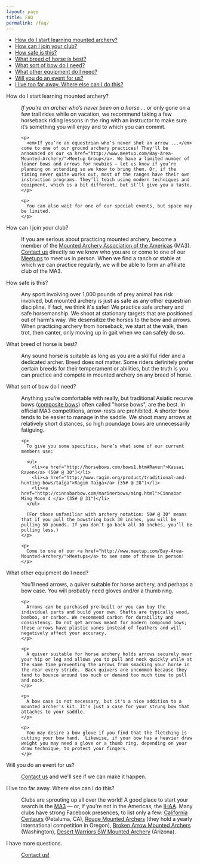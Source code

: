 ```yaml
---
layout: page
title: FAQ
permalink: /faq/
---
```


* [How do I start learning mounted archery?](#faq-learn)
* [How can I join your club?](#faq-join)
* [How safe is this?](#faq-safety)
* [What breed of horse is best?](#faq-horse)
* [What sort of bow do I need?](#faq-bow)
* [What other equipment do I need?](#faq-kit)
* [Will you do an event for us?](#faq-event)
* [I live too far away. Where else can I do this?](#faq-maaa)

<dl>
  <dt>
    <a name="faq-learn"></a>How do I start learning mounted archery?
  </dt>
  <dd>
    <p>
      <em>If you’re an archer who’s never been on a horse ...</em> or only gone on a few trail rides while on vacation, we recommend taking a few horseback riding lessons in the ring with an instructor to make sure it’s something you will enjoy and to which you can commit.
    </p>

    <p>
      <em>If you’re an equestrian who’s never shot an arrow ...</em> come to one of our ground archery practices! They'll be announced on our <a href="http://www.meetup.com/Bay-Area-Mounted-Archery/">Meetup Group</a>. We have a limited number of loaner bows and arrows for newbies — let us know if you’re planning on attending so we know to bring them. Or, if the timing never quite works out, most of the ranges have their own instruction programs. They’ll teach using modern techniques and equipment, which is a bit different, but it’ll give you a taste. 
    </p>

    <p>
      You can also wait for one of our special events, but space may be limited.
    </p>
  </dd>

  <dt>
    <a name="faq-join"></a>How can I join your club?
  </dt>
  <dd>
    <p>
	  If you are serious about practicing mounted archery, become a member of the <a href="http://www.mountedarchery.org">Mounted Archery Association of the Americas</a> (MA3). <a class="page-link" href="{{ site.baseurl }}/contact/">Contact us</a> directly so we know who you are or come to one of our <a href="http://www.meetup.com/Bay-Area-Mounted-Archery/">Meetups</a> to meet us in person. When we find a ranch or stable at which we can practice regularly, we will be able to form an affiliate club of the MA3. 
	</p>
  </dd>

  <dt>
    <a name="faq-safety"></a>How safe is this?
  </dt>
  <dd>
    <p>
      Any sport involving over 1,000 pounds of prey animal has risk involved, but mounted archery is just as safe as any other equestrian discipline. If fact, we think it's safer! We practice safe archery and safe horsemanship. We shoot at stationary targets that are positioned out of harm's way. We desensitize the horses to the bow and arrows. When practicing archery from horseback, we start at the walk, then trot, then canter, only moving up in gait when we can safely do so.
    </p>
  </dd>

  <dt>
    <a name="faq-horse"></a>What breed of horse is best?
  </dt>
  <dd>
    <p>
      Any sound horse is suitable as long as you are a skillful rider and a dedicated archer.  Breed does not matter.  Some riders definitely prefer certain breeds for their temperament or abilities, but the truth is you can practice and compete in mounted archery on any breed of horse.
    </p>
  </dd>

  <dt>
    <a name="faq-bow"></a>What sort of bow do I need?
  </dt>
  <dd>
    <p>
      Anything you’re comfortable with really, but traditional Asiatic recurve bows (<a href="https://en.wikipedia.org/wiki/Composite_bow">composite bows</a>) often called "horse bows", are the best. In official MA3 competitions, arrow-rests are prohibited. A shorter bow tends to be easier to manage in the saddle. We shoot many arrows at relatively short distances, so high poundage bows are unnecessarily fatiguing. 
    </p>

    <p>
      To give you some specifics, here’s what some of our current members use:

      <ul>
        <li><a href="http://horsebows.com/bows1.htm#Raven">Kassai Raven</a> (50# @ 30")</li>
        <li><a href="http://www.ragim.org/product/traditional-and-hunting-bows/taïga">Ragim Taïga</a> (35# @ 28")</li>
        <li><a href="http://cinnabarbow.com/marinerbows/ming.html">Cinnabar Ming Moon 4 </a> (35# @ 31")</li>
      </ul>

      (For those unfamiliar with archery notation: 50# @ 30" means that if you pull the bowstring back 30 inches, you will be pulling 50 pounds. If you don’t go back all 30 inches, you’ll be pulling less.)
    </p>

    <p>
      Come to one of our <a href="http://www.meetup.com/Bay-Area-Mounted-Archery/">Meetups</a> to see some of these in person!
    </p>
  </dd>

  <dt>
    <a name="faq-kit"></a>What other equipment do I need?
  </dt>
  <dd>
    <p>
      You'll need arrows, a quiver suitable for horse archery, and perhaps a bow case.  You will probably need gloves and/or a thumb ring.
    </p>

    <p>
      Arrows can be purchased pre-built or you can buy the individual parts and build your own. Shafts are typically wood, bamboo, or carbon. We recommend carbon for durability and consistency. Do not get arrows meant for modern compound bows; these arrows have plastic vanes instead of feathers and will negatively affect your accuracy.
    </p>

    <p>
      A quiver suitable for horse archery holds arrows securely near your hip or leg and allows you to pull and nock quickly while at the same time preventing the arrows from smacking your horse in the rear every stride.  Back quivers are uncommon because they tend to bounce around too much or demand too much time to pull and nock.
    </p>

    <p>
      A bow case is not necessary, but it's a nice addition to a mounted archer's kit. It's just a case for your strung bow that attaches to your saddle.
    </p>

    <p>
      You may desire a bow glove if you find that the fletching is cutting your bow hand.  Likewise, if your bow has a heavier draw weight you may need a glove or a thumb ring, depending on your draw technique, to protect your fingers.
    </p>
  </dd>

  <dt>
    <a name="faq-event"></a>Will you do an event for us?
  </dt>
  <dd>
    <p>
      <a class="page-link" href="{{ site.baseurl }}/contact/">Contact us</a> and we'll see if we can make it happen.
    </p>
  </dd>

  <dt>
    <a name="faq-maaa"></a>I live too far away. Where else can I do this?
  </dt>
  <dd>
    <p>
      Clubs are sprouting up all over the world! A good place to start your search is the <a href="http://www.mountedarchery.org">MA3</a> — or, if you're not in the Americas, the <a href="http://www.horsebackarchery.info">IHAA</a>. Many clubs have strong Facebook presences, to list only a few: <a href="https://www.facebook.com/cacentaurs/">California Centaurs</a> (Petaluma, CA), <a href="https://www.facebook.com/Rogue-Mounted-Archers-115526781870030/">Rouge Mounted Archers</a> (they hold a yearly international competition in Oregon), <a href="https://www.facebook.com/brokenarrowmountedarcheryclub/">Broken Arrow Mounted Archers</a> (Washington), <a href="https://www.facebook.com/Mountedarcheryaz/">Desert Warriors SW Mounted Archery</a> (Arizona).
    </p>
  </dd>

  <dt>
    I have more questions.
  </dt>
  <dd>
    <p>
      <a class="page-link" href="{{ site.baseurl }}/contact/">Contact us!</a>
    </p>
  </dd>

</dl>
